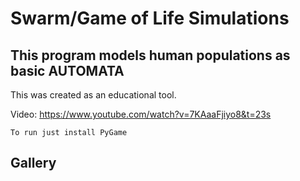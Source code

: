 # Swarm/Game of Life Simulations
## This program models human populations as basic AUTOMATA

This was created as an educational tool.

Video: https://www.youtube.com/watch?v=7KAaaFjiyo8&t=23s

~~~
To run just install PyGame
~~~

## Gallery
